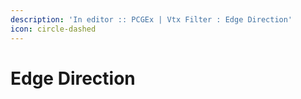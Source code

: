 ```yaml
---
description: 'In editor :: PCGEx | Vtx Filter : Edge Direction'
icon: circle-dashed
---
```


# Edge Direction

